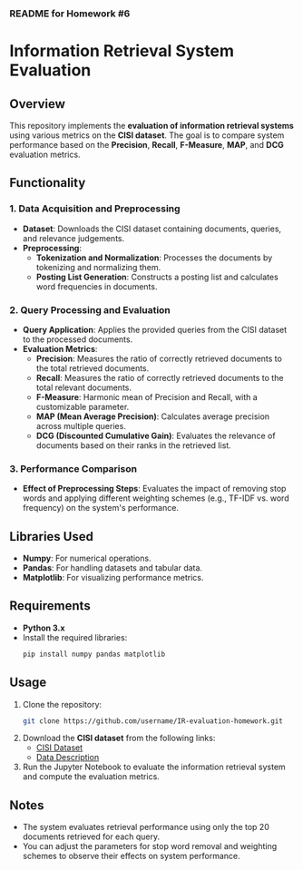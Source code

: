 ### README for Homework #6

# Information Retrieval System Evaluation

## Overview

This repository implements the **evaluation of information retrieval systems** using various metrics on the **CISI dataset**. The goal is to compare system performance based on the **Precision**, **Recall**, **F-Measure**, **MAP**, and **DCG** evaluation metrics.

## Functionality

### 1. Data Acquisition and Preprocessing

- **Dataset**: Downloads the CISI dataset containing documents, queries, and relevance judgements.
- **Preprocessing**:
  - **Tokenization and Normalization**: Processes the documents by tokenizing and normalizing them.
  - **Posting List Generation**: Constructs a posting list and calculates word frequencies in documents.

### 2. Query Processing and Evaluation

- **Query Application**: Applies the provided queries from the CISI dataset to the processed documents.
- **Evaluation Metrics**:
  - **Precision**: Measures the ratio of correctly retrieved documents to the total retrieved documents.
  - **Recall**: Measures the ratio of correctly retrieved documents to the total relevant documents.
  - **F-Measure**: Harmonic mean of Precision and Recall, with a customizable parameter.
  - **MAP (Mean Average Precision)**: Calculates average precision across multiple queries.
  - **DCG (Discounted Cumulative Gain)**: Evaluates the relevance of documents based on their ranks in the retrieved list.

### 3. Performance Comparison

- **Effect of Preprocessing Steps**: Evaluates the impact of removing stop words and applying different weighting schemes (e.g., TF-IDF vs. word frequency) on the system's performance.

## Libraries Used

- **Numpy**: For numerical operations.
- **Pandas**: For handling datasets and tabular data.
- **Matplotlib**: For visualizing performance metrics.

## Requirements

- **Python 3.x**
- Install the required libraries:
  ```bash
  pip install numpy pandas matplotlib
  ```

## Usage

1. Clone the repository:
   ```bash
   git clone https://github.com/username/IR-evaluation-homework.git
   ```
2. Download the **CISI dataset** from the following links:
   - [CISI Dataset](http://ir.dcs.gla.ac.uk/resources/test_collections/cisi)
   - [Data Description](https://www.pragmalingu.de/docs/guides/data-comparison/)
3. Run the Jupyter Notebook to evaluate the information retrieval system and compute the evaluation metrics.

## Notes

- The system evaluates retrieval performance using only the top 20 documents retrieved for each query.
- You can adjust the parameters for stop word removal and weighting schemes to observe their effects on system performance.
